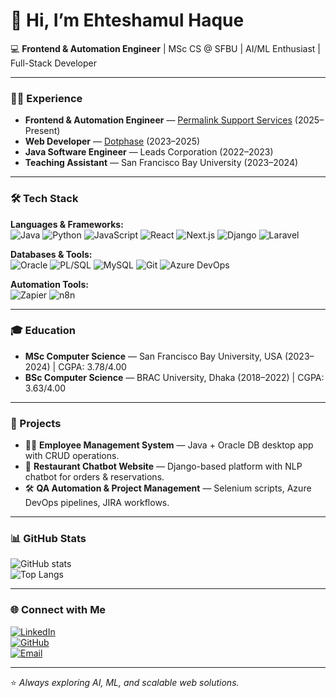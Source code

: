 # 👋 Hi, I’m Ehteshamul Haque  

💻 **Frontend & Automation Engineer** | MSc CS @ SFBU | AI/ML Enthusiast | Full-Stack Developer  

---

### 👨‍💻 Experience
- **Frontend & Automation Engineer** — [Permalink Support Services](https://www.permalink.com.au) (2025–Present)  
- **Web Developer** — [Dotphase](https://dotphase.com) (2023–2025)  
- **Java Software Engineer** — Leads Corporation (2022–2023)  
- **Teaching Assistant** — San Francisco Bay University (2023–2024)  

---

### 🛠 Tech Stack
**Languages & Frameworks:**  
![Java](https://img.shields.io/badge/Java-%23ED8B00.svg?style=flat&logo=openjdk&logoColor=white)
![Python](https://img.shields.io/badge/Python-%233776AB.svg?style=flat&logo=python&logoColor=white)
![JavaScript](https://img.shields.io/badge/JavaScript-%23F7DF1E.svg?style=flat&logo=javascript&logoColor=black)
![React](https://img.shields.io/badge/React-%2320232a.svg?style=flat&logo=react&logoColor=%2361DAFB)
![Next.js](https://img.shields.io/badge/Next.js-black?style=flat&logo=next.js&logoColor=white)
![Django](https://img.shields.io/badge/Django-%23092E20.svg?style=flat&logo=django&logoColor=white)
![Laravel](https://img.shields.io/badge/Laravel-%23FF2D20.svg?style=flat&logo=laravel&logoColor=white)  

**Databases & Tools:**  
![Oracle](https://img.shields.io/badge/Oracle-F80000?style=flat&logo=oracle&logoColor=white)
![PL/SQL](https://img.shields.io/badge/PL%2FSQL-orange?style=flat)
![MySQL](https://img.shields.io/badge/MySQL-%2300f.svg?style=flat&logo=mysql&logoColor=white)
![Git](https://img.shields.io/badge/Git-%23F05033.svg?style=flat&logo=git&logoColor=white)
![Azure DevOps](https://img.shields.io/badge/Azure%20DevOps-0078D7.svg?style=flat&logo=azure-devops&logoColor=white)

**Automation Tools:**  
![Zapier](https://img.shields.io/badge/Zapier-FF4A00?style=flat&logo=zapier&logoColor=white)
![n8n](https://img.shields.io/badge/n8n-1E90FF?style=flat&logo=n8n&logoColor=white)

---

### 🎓 Education
- **MSc Computer Science** — San Francisco Bay University, USA (2023–2024) | CGPA: 3.78/4.00  
- **BSc Computer Science** — BRAC University, Dhaka (2018–2022) | CGPA: 3.63/4.00  

---

### 🚀 Projects
- 🧑‍💼 **Employee Management System** — Java + Oracle DB desktop app with CRUD operations.  
- 🍴 **Restaurant Chatbot Website** — Django-based platform with NLP chatbot for orders & reservations.  
- 🛠 **QA Automation & Project Management** — Selenium scripts, Azure DevOps pipelines, JIRA workflows.  

---

### 📊 GitHub Stats
![GitHub stats](https://github-readme-stats.vercel.app/api?username=Ehteshamulhaque123&show_icons=true&theme=tokyonight)  
![Top Langs](https://github-readme-stats.vercel.app/api/top-langs/?username=Ehteshamulhaque123&layout=compact&theme=tokyonight)

---

### 🌐 Connect with Me
[![LinkedIn](https://img.shields.io/badge/LinkedIn-blue?style=flat&logo=linkedin&logoColor=white)](https://www.linkedin.com/in/ehtesham-haque-43205b203)  
[![GitHub](https://img.shields.io/badge/GitHub-black?style=flat&logo=github&logoColor=white)](https://github.com/Ehteshamulhaque123)  
[![Email](https://img.shields.io/badge/Email-red?style=flat&logo=gmail&logoColor=white)](mailto:ehteshamul.haque1998@gmail.com)  

---
⭐️ *Always exploring AI, ML, and scalable web solutions.*
